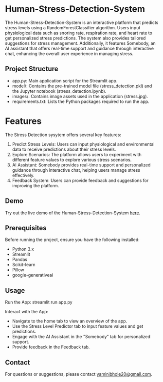 # Human-Stress-Detection-System
The Human-Stress-Detection-System is an interactive platform that predicts stress levels using a RandomForestClassifier algorithm. Users input physiological data such as snoring rate, respiration rate, and heart rate to get personalized stress predictions. The system also provides tailored suggestions for stress management. Additionally, it features Somebody, an AI assistant that offers real-time support and guidance through interactive chat, enhancing the overall user experience in managing stress.

## Project Structure

- app.py: Main application script for the Streamlit app.
- model/: Contains the pre-trained model file (stress_detection.pkl) and the Jupyter notebook (stress_detection.ipynb).
- images/: Contains image assets used in the application (stress.jpg).
- requirements.txt: Lists the Python packages required to run the app.

# Features
The Stress Detection sysytem offers several key features:

1. Predict Stress Levels: Users can input physiological and environmental data to receive predictions about their stress levels.
2. Explore Scenarios: The platform allows users to experiment with different feature values to explore various stress scenarios.
3. AI Assistant: Somebody provides real-time support and personalized guidance through interactive chat, helping users manage stress effectively.
4. Feedback System: Users can provide feedback and suggestions for improving the platform.

## Demo

Try out the live demo of the Human-Stress-Detection-System [here](https://human-stress-detection-system-q4mdpbfdgh5dnbkwpssz2w.streamlit.app/).

## Prerequisites
Before running the project, ensure you have the following installed:

- Python 3.x
- Streamlit
- Pandas
- Scikit-learn
- Pillow
- google-generativeai

## Usage
Run the App: streamlit run app.py

Interact with the App:
- Navigate to the home tab to view an overview of the app.
- Use the Stress Level Predictor tab to input feature values and get predictions.
- Engage with the AI Assistant in the "Somebody" tab for personalized support.
- Provide feedback in the Feedback tab.

## Contact
For questions or suggestions, please contact yaminibhole20@gmail.com.
